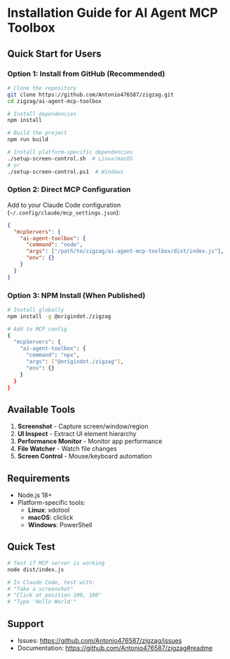 # Installation Guide for AI Agent MCP Toolbox

## Quick Start for Users

### Option 1: Install from GitHub (Recommended)

```bash
# Clone the repository
git clone https://github.com/Antonio476587/zigzag.git
cd zigzag/ai-agent-mcp-toolbox

# Install dependencies
npm install

# Build the project
npm run build

# Install platform-specific dependencies
./setup-screen-control.sh  # Linux/macOS
# or
./setup-screen-control.ps1  # Windows
```

### Option 2: Direct MCP Configuration

Add to your Claude Code configuration (`~/.config/claude/mcp_settings.json`):

```json
{
  "mcpServers": {
    "ai-agent-toolbox": {
      "command": "node",
      "args": ["/path/to/zigzag/ai-agent-mcp-toolbox/dist/index.js"],
      "env": {}
    }
  }
}
```

### Option 3: NPM Install (When Published)

```bash
# Install globally
npm install -g @origindot./zigzag

# Add to MCP config
{
  "mcpServers": {
    "ai-agent-toolbox": {
      "command": "npx",
      "args": ["@origindot./zigzag"],
      "env": {}
    }
  }
}
```

## Available Tools

1. **Screenshot** - Capture screen/window/region
2. **UI Inspect** - Extract UI element hierarchy
3. **Performance Monitor** - Monitor app performance
4. **File Watcher** - Watch file changes
5. **Screen Control** - Mouse/keyboard automation

## Requirements

- Node.js 18+
- Platform-specific tools:
  - **Linux**: xdotool
  - **macOS**: cliclick
  - **Windows**: PowerShell

## Quick Test

```bash
# Test if MCP server is working
node dist/index.js

# In Claude Code, test with:
# "Take a screenshot"
# "Click at position 100, 100"
# "Type 'Hello World'"
```

## Support

- Issues: https://github.com/Antonio476587/zigzag/issues
- Documentation: https://github.com/Antonio476587/zigzag#readme